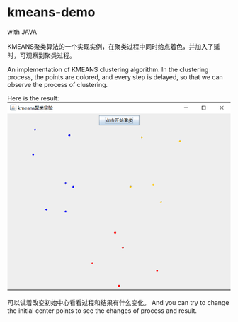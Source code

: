 # kmeans-demo

with JAVA

KMEANS聚类算法的一个实现实例，在聚类过程中同时给点着色，并加入了延时，可观察到聚类过程。

An implementation of KMEANS clustering algorithm. In the clustering process, the points are colored, and every step is delayed, so that we can observe the process of clustering.

Here is the result:
![image](https://github.com/MMMarmelade/kmeans-demo/blob/master/kmeansResult.png)


可以试着改变初始中心看看过程和结果有什么变化。
And you can try to change the initial center points to see the changes of process and result.
